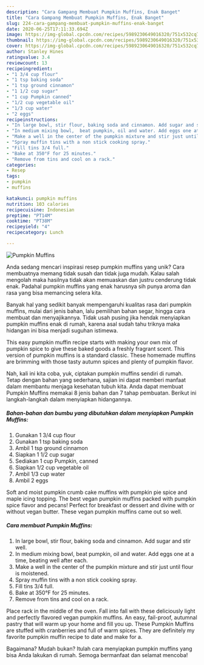 ```yaml
---
description: "Cara Gampang Membuat Pumpkin Muffins, Enak Banget"
title: "Cara Gampang Membuat Pumpkin Muffins, Enak Banget"
slug: 224-cara-gampang-membuat-pumpkin-muffins-enak-banget
date: 2020-06-25T17:11:33.694Z
image: https://img-global.cpcdn.com/recipes/5989230649016320/751x532cq70/pumpkin-muffins-recipe-main-photo.jpg
thumbnail: https://img-global.cpcdn.com/recipes/5989230649016320/751x532cq70/pumpkin-muffins-recipe-main-photo.jpg
cover: https://img-global.cpcdn.com/recipes/5989230649016320/751x532cq70/pumpkin-muffins-recipe-main-photo.jpg
author: Stanley Hines
ratingvalue: 3.4
reviewcount: 13
recipeingredient:
- "1 3/4 cup flour"
- "1 tsp baking soda"
- "1 tsp ground cinnamon"
- "1 1/2 cup sugar"
- "1 cup Pumpkin canned"
- "1/2 cup vegetable oil"
- "1/3 cup water"
- "2 eggs"
recipeinstructions:
- "In large bowl, stir flour, baking soda and cinnamon. Add sugar and stir well."
- "In medium mixing bowl,  beat pumpkin, oil and water. Add eggs one at a time, beating well after each."
- "Make a well in the center of the pumpkin mixture and stir just until flour is moistened."
- "Spray muffin tins with a non stick cooking spray."
- "Fill tins 3/4 full."
- "Bake at 350°F for 25 minutes."
- "Remove from tins and cool on a rack."
categories:
- Resep
tags:
- pumpkin
- muffins

katakunci: pumpkin muffins 
nutrition: 103 calories
recipecuisine: Indonesian
preptime: "PT14M"
cooktime: "PT38M"
recipeyield: "4"
recipecategory: Lunch

---
```



![Pumpkin Muffins](https://img-global.cpcdn.com/recipes/5989230649016320/751x532cq70/pumpkin-muffins-recipe-main-photo.jpg)

Anda sedang mencari inspirasi resep pumpkin muffins yang unik? Cara membuatnya memang tidak susah dan tidak juga mudah. Kalau salah mengolah maka hasilnya tidak akan memuaskan dan justru cenderung tidak enak. Padahal pumpkin muffins yang enak harusnya sih punya aroma dan rasa yang bisa memancing selera kita.

Banyak hal yang sedikit banyak mempengaruhi kualitas rasa dari pumpkin muffins, mulai dari jenis bahan, lalu pemilihan bahan segar, hingga cara membuat dan menyajikannya. Tidak usah pusing jika hendak menyiapkan pumpkin muffins enak di rumah, karena asal sudah tahu triknya maka hidangan ini bisa menjadi suguhan istimewa.

This easy pumpkin muffin recipe starts with making your own mix of pumpkin spice to give these baked goods a freshly fragrant scent. This version of pumpkin muffins is a standard classic. These homemade muffins are brimming with those tasty autumn spices and plenty of pumpkin flavor.


Nah, kali ini kita coba, yuk, ciptakan pumpkin muffins sendiri di rumah. Tetap dengan bahan yang sederhana, sajian ini dapat memberi manfaat dalam membantu menjaga kesehatan tubuh kita. Anda dapat membuat Pumpkin Muffins memakai 8 jenis bahan dan 7 tahap pembuatan. Berikut ini langkah-langkah dalam menyiapkan hidangannya.

<!--inarticleads1-->

##### Bahan-bahan dan bumbu yang dibutuhkan dalam menyiapkan Pumpkin Muffins:

1. Gunakan 1 3/4 cup flour
1. Gunakan 1 tsp baking soda
1. Ambil 1 tsp ground cinnamon
1. Siapkan 1 1/2 cup sugar
1. Sediakan 1 cup Pumpkin, canned
1. Siapkan 1/2 cup vegetable oil
1. Ambil 1/3 cup water
1. Ambil 2 eggs


Soft and moist pumpkin crumb cake muffins with pumpkin pie spice and maple icing topping. The best vegan pumpkin muffins packed with pumpkin spice flavor and pecans! Perfect for breakfast or dessert and divine with or without vegan butter. These vegan pumpkin muffins came out so well. 

<!--inarticleads2-->

##### Cara membuat Pumpkin Muffins:

1. In large bowl, stir flour, baking soda and cinnamon. Add sugar and stir well.
1. In medium mixing bowl,  beat pumpkin, oil and water. Add eggs one at a time, beating well after each.
1. Make a well in the center of the pumpkin mixture and stir just until flour is moistened.
1. Spray muffin tins with a non stick cooking spray.
1. Fill tins 3/4 full.
1. Bake at 350°F for 25 minutes.
1. Remove from tins and cool on a rack.


Place rack in the middle of the oven. Fall into fall with these deliciously light and perfectly flavored vegan pumpkin muffins. An easy, fail-proof, autumnal pastry that will warm up your home and fill you up. These Pumpkin Muffins are stuffed with cranberries and full of warm spices. They are definitely my favorite pumpkin muffin recipe to date and make for a. 

Bagaimana? Mudah bukan? Itulah cara menyiapkan pumpkin muffins yang bisa Anda lakukan di rumah. Semoga bermanfaat dan selamat mencoba!
